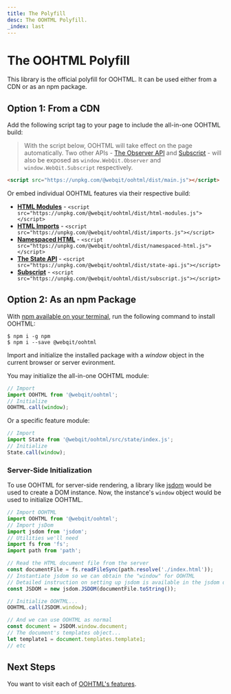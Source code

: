 ```yaml
---
title: The Polyfill
desc: The OOHTML Polyfill.
_index: last
---
```

# The OOHTML Polyfill

This library is the official polyfill for OOHTML. It can be used either from a CDN or as an npm package.

## Option 1: From a CDN

Add the following script tag to your page to include the all-in-one OOHTML build:

> With the script below, OOHTML will take effect on the page automatically. Two other APIs - [The Observer API](../../resources/the-observer-api) and [Subscript](/tooling/subscript) - will also be exposed as `window.WebQit.Observer` and `window.WebQit.Subscript` respectively.

```html
<script src="https://unpkg.com/@webqit/oohtml/dist/main.js"></script>
```

Or embed individual OOHTML features via their respective build:

  + **[HTML Modules](../../spec/html-modules)** - `<script src="https://unpkg.com/@webqit/oohtml/dist/html-modules.js"></script>`
  + **[HTML Imports](../../spec/imports)** - `<script src="https://unpkg.com/@webqit/oohtml/dist/imports.js"></script>`
  + **[Namespaced HTML](../../spec/namespaced-html)** - `<script src="https://unpkg.com/@webqit/oohtml/dist/namespaced-html.js"></script>`
  + **[The State API](../../spec/the-state-api)** - `<script src="https://unpkg.com/@webqit/oohtml/dist/state-api.js"></script>`
  + **[Subscript](../../spec/subscript)** - `<script src="https://unpkg.com/@webqit/oohtml/dist/subscript.js"></script>`

## Option 2: As an npm Package

With [npm available on your terminal](https://docs.npmjs.com/downloading-and-installing-node-js-and-npm), run the following command to install OOHTML:

```text
$ npm i -g npm
$ npm i --save @webqit/oohtml
```

Import and initialize the installed package with a *window* object in the current browser or server evironment.

You may initialize the all-in-one OOHTML module:

```js
// Import
import OOHTML from '@webqit/oohtml';
// Initialize
OOHTML.call(window);
```

Or a specific feature module:

```js
// Import
import State from '@webqit/oohtml/src/state/index.js';
// Initialize
State.call(window);
```

### Server-Side Initialization

To use OOHTML for server-side rendering, a library like [jsdom](https://github.com/jsdom/jsdom) would be used to create a DOM instance. Now, the instance's `window` object would be used to initialize OOHTML.

```js
// Import OOHTML
import OOHTML from '@webqit/oohtml';
// Import jsDom
import jsdom from 'jsdom';
// Utilities we'll need
import fs from 'fs';
import path from 'path';

// Read the HTML document file from the server
const documentFile = fs.readFileSync(path.resolve('./index.html'));
// Instantiate jsdom so we can obtain the "window" for OOHTML
// Detailed instruction on setting up jsdom is available in the jsdom docs
const JSDOM = new jsdom.JSDOM(documentFile.toString());

// Initialize OOHTML...
OOHTML.call(JSDOM.window);

// And we can use OOHTML as normal
const document = JSDOM.window.document;
// The document's templates object...
let template1 = document.templates.template1;
// etc
```

## Next Steps

You want to visit each of [OOHTML's features](../../spec).



